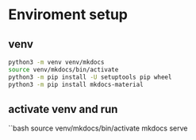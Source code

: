 # Enviroment setup

## venv

```bash
python3 -m venv venv/mkdocs
source venv/mkdocs/bin/activate
python3 -m pip install -U setuptools pip wheel
python3 -m pip install mkdocs-material
```

## activate venv and run
``bash
source venv/mkdocs/bin/activate
mkdocs serve
```
